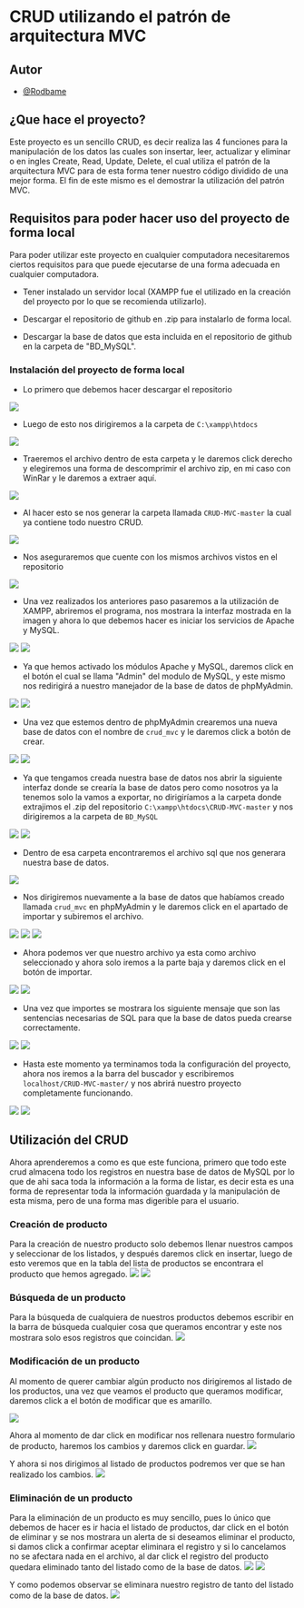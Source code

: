 # CRUD utilizando el patrón de arquitectura MVC

## Autor

- [@Rodbame](https://github.com/Rodbame)

## ¿Que hace el proyecto?
Este proyecto es un sencillo CRUD, es decir realiza las 4 funciones para la manipulación de los datos las cuales son insertar, leer, actualizar y eliminar o en ingles Create, Read, Update, Delete, el cual utiliza el patrón de la arquitectura MVC para de esta forma tener nuestro código dividido de una mejor forma. El fin de este mismo es el demostrar la utilización del patrón MVC.

## Requisitos para poder hacer uso del proyecto de forma local
Para poder utilizar este proyecto en cualquier computadora necesitaremos ciertos requisitos para que puede ejecutarse de una forma adecuada en cualquier computadora.

- Tener instalado un servidor local (XAMPP fue el utilizado en la creación del proyecto por lo que se recomienda utilizarlo).

- Descargar el repositorio de github en .zip para instalarlo de forma local.

- Descargar la base de datos que esta incluida en el repositorio de github en la carpeta de "BD_MySQL".


### Instalación del proyecto de forma local

- Lo primero que debemos hacer descargar el repositorio
<img src="./imagenes/paso1.png"/>

- Luego de esto nos dirigiremos a la carpeta de ```C:\xampp\htdocs```
<img src="./imagenes/paso2.png"/>

- Traeremos el archivo dentro de esta carpeta y le daremos click derecho y elegiremos una forma de descomprimir el archivo zip, en mi caso con WinRar y le daremos a extraer aquí.
<img src="./imagenes/paso3.png"/>

- Al hacer esto se nos generar la carpeta llamada ```CRUD-MVC-master``` la cual ya contiene todo nuestro CRUD.
<img src="./imagenes/paso4.png"/>

- Nos aseguraremos que cuente con los mismos archivos vistos en el repositorio
<img src="./imagenes/paso4-1.png"/>

- Una vez realizados los anteriores paso pasaremos a la utilización de XAMPP, abriremos el programa, nos mostrara la interfaz mostrada en la imagen y ahora lo que debemos hacer es iniciar los servicios de Apache y MySQL.
<img src="./imagenes/paso5.png"/>
<img src="./imagenes/paso5-1.png"/>

- Ya que hemos activado los módulos Apache y MySQL, daremos click en el botón el cual se llama "Admin" del modulo de MySQL, y este mismo nos redirigirá a nuestro manejador de la base de datos de phpMyAdmin.
<img src="./imagenes/paso6.png"/>
<img src="./imagenes/paso6-1.png"/>

- Una vez que estemos dentro de phpMyAdmin crearemos una nueva base de datos con el nombre de ```crud_mvc``` y le daremos click a botón de crear.
<img src="./imagenes/paso7.png"/>
<img src="./imagenes/paso7-1.png"/>

- Ya que tengamos creada nuestra base de datos nos abrir la siguiente interfaz donde se crearía la base de datos pero como nosotros ya la tenemos solo la vamos a exportar, no dirigiríamos a la carpeta donde extrajimos el .zip del repositorio ```C:\xampp\htdocs\CRUD-MVC-master``` y nos dirigiremos a la carpeta de ```BD_MySQL``` 
<img src="./imagenes/paso8.png"/>
<img src="./imagenes/paso8-1.png"/>

- Dentro de esa carpeta encontraremos el archivo sql que nos generara nuestra base de datos.
<img src="./imagenes/paso9.png"/>

- Nos dirigiremos nuevamente a la base de datos que habíamos creado llamada ```crud_mvc``` en phpMyAdmin y le daremos click en el apartado de importar y subiremos el archivo.
<img src="./imagenes/paso10.png"/>
<img src="./imagenes/paso10-1.png"/>
<img src="./imagenes/paso10-2.png"/>

- Ahora podemos ver que nuestro archivo ya esta como archivo seleccionado y ahora solo iremos a la parte baja y daremos click en el botón de importar.
<img src="./imagenes/paso11.png"/>
<img src="./imagenes/paso11-1.png"/>

- Una vez que importes se mostrara los siguiente mensaje que son las sentencias necesarias de SQL para que la base de datos pueda crearse correctamente.
<img src="./imagenes/paso12.png"/>
<img src="./imagenes/paso12-1.png"/>

- Hasta este momento ya terminamos toda la configuración del proyecto, ahora nos iremos a la barra del buscador y escribiremos ```localhost/CRUD-MVC-master/``` y nos abrirá nuestro proyecto completamente funcionando.
<img src="./imagenes/paso13.png"/>
<img src="./imagenes/paso13-1.png"/>

## Utilización del CRUD

Ahora aprenderemos a como es que este funciona, primero que todo este crud almacena todo los registros en nuestra base de datos de MySQL por lo que de ahi saca toda la información a la forma de listar, es decir esta es una forma de representar toda la información guardada y la manipulación de esta misma, pero de una forma mas digerible para el usuario.

### Creación de producto
Para la creación de nuestro producto solo debemos llenar nuestros campos y seleccionar de los listados, y después daremos click en insertar, luego de esto veremos que en la tabla del lista de productos se encontrara el producto que hemos agregado.
<img src="./imagenes/insertar1.png"/>
<img src="./imagenes/insertar2.png"/>

### Búsqueda de un producto
Para la búsqueda de cualquiera de nuestros productos debemos escribir en la barra de búsqueda cualquier cosa que queramos encontrar y este nos mostrara solo esos registros que coincidan.
<img src="./imagenes/buscar.Spng"/>

### Modificación de un producto
Al momento de querer cambiar algún producto nos dirigiremos al listado de los productos, una vez que veamos el producto que queramos modificar, daremos click a el botón de modificar que es amarillo.

<img src="./imagenes/actualizar.png"/>

Ahora al momento de dar click en modificar nos rellenara nuestro formulario de producto, haremos los cambios y daremos click en guardar.
<img src="./imagenes/actualizar2.png"/>

Y ahora si nos dirigimos al listado de productos podremos ver que se han realizado los cambios.
<img src="./imagenes/actualizar3.png"/>

### Eliminación de un producto
Para la eliminación de un producto es muy sencillo, pues lo único que debemos de hacer es ir hacia el listado de productos, dar click en el botón de eliminar y se nos mostrara un alerta de si deseamos eliminar el producto, si damos click a confirmar aceptar eliminara el registro y si lo cancelamos no se afectara nada en el archivo, al dar click el registro del producto quedara eliminado tanto del listado como de la base de datos.
<img src="./imagenes/eliminar.png"/>
<img src="./imagenes/confirmacion.png"/>

Y como podemos observar se eliminara nuestro registro de tanto del listado como de la base de datos.
<img src="./imagenes/eliminar1.png"/>








